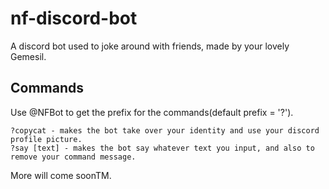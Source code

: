 # nf-discord-bot
A discord bot used to joke around with friends, made by your lovely Gemesil.

## Commands
Use @NFBot to get the prefix for the commands(default prefix = '?').
```
?copycat - makes the bot take over your identity and use your discord profile picture.
?say [text] - makes the bot say whatever text you input, and also to remove your command message.
```

More will come soonTM.
